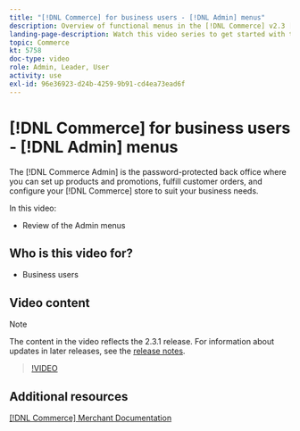 ```yaml
---
title: "[!DNL Commerce] for business users - [!DNL Admin] menus"
description: Overview of functional menus in the [!DNL Commerce] v2.3 [!DNL Admin].
landing-page-description: Watch this video series to get started with the basics of Adobe Commerce and working in the Admin.
topic: Commerce
kt: 5758
doc-type: video
role: Admin, Leader, User
activity: use
exl-id: 96e36923-d24b-4259-9b91-cd4ea73ead6f
---
```

# [!DNL Commerce] for business users - [!DNL Admin] menus

The [!DNL Commerce Admin] is the password-protected back office where you can set up products and promotions, fulfill customer orders, and configure your [!DNL Commerce] store to suit your business needs.

In this video:

- Review of the Admin menus

## Who is this video for?

- Business users

## Video content

>[!NOTE]
>
>The content in the video reflects the 2.3.1 release. For information about updates in later releases, see the [release notes](https://experienceleague.adobe.com/docs/commerce-operations/release/notes/overview.html).

>[!VIDEO](https://video.tv.adobe.com/v/35942?quality=12&learn=on)

## Additional resources

[[!DNL Commerce] Merchant Documentation](https://experienceleague.adobe.com/docs/commerce-admin/user-guides/home.html)
